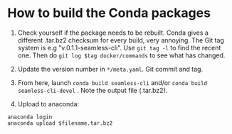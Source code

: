 How to build the Conda packages
===============================

1. Check yourself if the package needs to be rebuilt. Conda gives a different .tar.bz2 checksum for every build, very annoying.
The Git tag system is e.g "v.0.1.1-seamless-cli". Use `git tag -l` to find the recent one.
Then do `git log $tag docker/commands` to see what has changed.

2. Update the version number in `*/meta.yaml`. Git commit and tag.

3. From here, launch `conda build seamless-cli` and/or `conda build seamless-cli-devel` . Note the output file (.tar.bz2).

4. Upload to anaconda:
```
anaconda login
anaconda upload $filename.tar.bz2
```